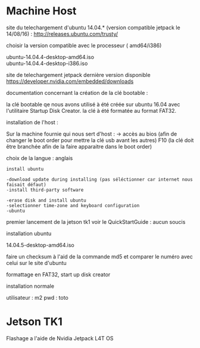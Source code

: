 # Machine Host
site du telechargement d'ubuntu 14.04.* (version compatible jetpack le 14/08/16) :
http://releases.ubuntu.com/trusty/

choisir la version compatible avec le processeur ( amd64/i386)

ubuntu-14.04.4-desktop-amd64.iso      
ubuntu-14.04.4-desktop-i386.iso

site de telechargement jetpack dernière version disponible 
https://developer.nvidia.com/embedded/downloads



documentation concernant la création de la clé bootable  :

la clé bootable qe nous avons utilisé à été créée sur ubuntu 16.04 avec l'utilitaire Startup Disk Creator.
la clé à été formatée au format FAT32.	

installation de l'host :

Sur la machine fournie qui nous sert d'host : 
-> accès au bios (afin de changer le boot order pour mettre la clé usb avant les autres) F10
(la clé doit être branchée afin de la faire apparaitre dans le boot order)

choix de la langue : anglais

	install ubuntu

	-download update during installing (pas séléctionner car internet nous faisait défaut)
	-install third-party software
	
	-erase disk and install ubuntu
	-selectionner time-zone and keyboard configuration
	-ubuntu 
	
	
premier lancement de la jetson tk1 voir le QuickStartGuide : aucun soucis


installation ubuntu  

14.04.5-desktop-amd64.iso

faire un checksum à l'aid de la commande md5 et comparer le numéro avec celui sur le site d'ubuntu

formattage en FAT32, start up disk creator

installation normale

utilisateur : m2
pwd 	:	toto


# Jetson TK1
Flashage a l'aide de Nvidia Jetpack
L4T OS


